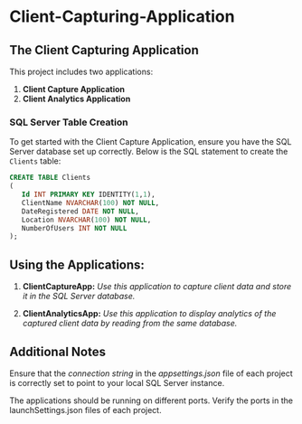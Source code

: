 # Client-Capturing-Application

## The Client Capturing Application

This project includes two applications:
1. **Client Capture Application**
2. **Client Analytics Application**

### SQL Server Table Creation

To get started with the Client Capture Application, ensure you have the SQL Server database set up correctly. Below is the SQL statement to create the `Clients` table:

```sql
CREATE TABLE Clients
(
   Id INT PRIMARY KEY IDENTITY(1,1),
   ClientName NVARCHAR(100) NOT NULL,
   DateRegistered DATE NOT NULL,
   Location NVARCHAR(100) NOT NULL,
   NumberOfUsers INT NOT NULL
);
```

## Using the Applications:
1. **ClientCaptureApp:** *Use this application to capture client data and store it in the SQL Server database.*
  
2. **ClientAnalyticsApp:** *Use this application to display analytics of the captured client data by reading from the same database.*

## Additional Notes
Ensure that the *connection string* in the *appsettings.json* file of each project is correctly set to point to your local SQL Server instance.

The applications should be running on different ports. Verify the ports in the launchSettings.json files of each project.
